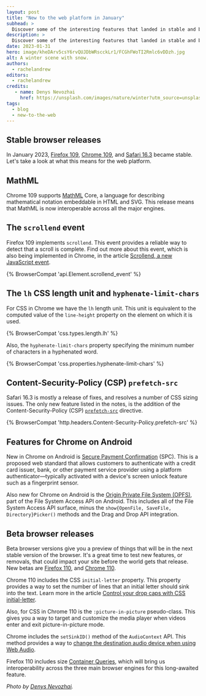 ```yaml
---
layout: post
title: "New to the web platform in January"
subhead: >
  Discover some of the interesting features that landed in stable and beta web browsers during January 2023.
description: >
  Discover some of the interesting features that landed in stable and beta web browsers during January 2023.
date: 2023-01-31
hero: image/kheDArv5csY6rvQUJDbWRscckLr1/FCGhFWoTI2Rmlc6vDDzh.jpg
alt: A winter scene with snow.
authors:
  - rachelandrew
editors:
  - rachelandrew
credits:
   - name: Denys Nevozhai
     href: https://unsplash.com/images/nature/winter?utm_source=unsplash&utm_medium=referral&utm_content=creditCopyText
tags:
  - blog
  - new-to-the-web
---
```


## Stable browser releases

In January 2023, [Firefox 109](https://developer.mozilla.org/docs/Mozilla/Firefox/Releases/109), [Chrome 109](https://developer.chrome.com/blog/new-in-chrome-109/), and [Safari 16.3](https://developer.apple.com/documentation/safari-release-notes/safari-16_3-release-notes) became stable. Let's take a look at what this means for the web platform.

## MathML

Chrome 109 supports [MathML](https://developer.mozilla.org/docs/Web/MathML) Core, a language for describing mathematical notation embeddable in HTML and SVG. This release means that MathML is now interoperable across all the major engines.

## The `scrollend` event

Firefox 109 implements `scrollend`. This event provides a reliable way to detect that a scroll is complete. Find out more about this event, which is also being implemented in Chrome, in the article [Scrollend, a new JavaScript event](https://developer.chrome.com/blog/scrollend-a-new-javascript-event/).

{% BrowserCompat 'api.Element.scrollend_event' %}

## The `lh` CSS length unit and `hyphenate-limit-chars`

For CSS in Chrome we have the `lh` length unit. This unit is equivalent to the computed value of the `line-height` property on the element on which it is used. 

{% BrowserCompat 'css.types.length.lh' %}

Also, the `hyphenate-limit-chars` property specifying the minimum number of characters in a hyphenated word.

{% BrowserCompat 'css.properties.hyphenate-limit-chars' %}

## Content-Security-Policy (CSP) `prefetch-src`

Safari 16.3 is mostly a release of fixes, and resolves a number of CSS sizing issues. The only new feature listed in the notes, is the addition of the Content-Security-Policy (CSP) [`prefetch-src`](https://developer.mozilla.org/docs/Web/HTTP/Headers/Content-Security-Policy/prefetch-src) directive.

{% BrowserCompat 'http.headers.Content-Security-Policy.prefetch-src' %}

## Features for Chrome on Android

New in Chrome on Android is [Secure Payment Confirmation](https://developer.chrome.com/blog/spc-on-android/) (SPC). This is a proposed web standard that allows customers to authenticate with a credit card issuer, bank, or other payment service provider using a platform authenticator—typically activated with a device's screen unlock feature such as a fingerprint sensor.

Also new for Chrome on Android is the [Origin Private File System (OPFS)](https://developer.mozilla.org/docs/Web/API/File_System_Access_API#origin_private_file_system), part of the File System Access API on Android. This includes all of the File System Access API surface, minus the `show{OpenFile, SaveFile, Directory}Picker()` methods and the Drag and Drop API integration.

## Beta browser releases

Beta browser versions give you a preview of things that will be in the next stable version of the browser. It's a great time to test new features, or removals, that could impact your site before the world gets that release. New betas are [Firefox 110](https://developer.mozilla.org/docs/Mozilla/Firefox/Releases/110), and [Chrome 110](https://developer.chrome.com/blog/chrome-110-beta/). 

Chrome 110 includes the CSS `initial-letter` property. This property provides a way to set the number of lines that an initial letter should sink into the text. Learn more in the article [Control your drop caps with CSS initial-letter](https://developer.chrome.com/blog/control-your-drop-caps-with-css-initial-letter/).

Also, for CSS in Chrome 110 is the `:picture-in-picture` pseudo-class. This gives you a way to target and customize the media player when videos enter and exit picture-in-picture mode.

Chrome includes the `setSinkID()` method of the `AudioContext` API. This method provides a way to [change the destination audio device when using Web Audio](https://developer.chrome.com/blog/audiocontext-setsinkid/).

Firefox 110 includes size [Container Queries](https://developer.mozilla.org/docs/Web/CSS/CSS_Container_Queries), which will bring us interoperability across the three main browser engines for this long-awaited feature.
  
_Photo by [Denys Nevozhai](https://unsplash.com/images/nature/winter?utm_source=unsplash&utm_medium=referral&utm_content=creditCopyText)._
